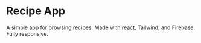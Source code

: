 # Recipe App

A simple app for browsing recipes.
Made with react, Tailwind, and Firebase.
Fully responsive.
